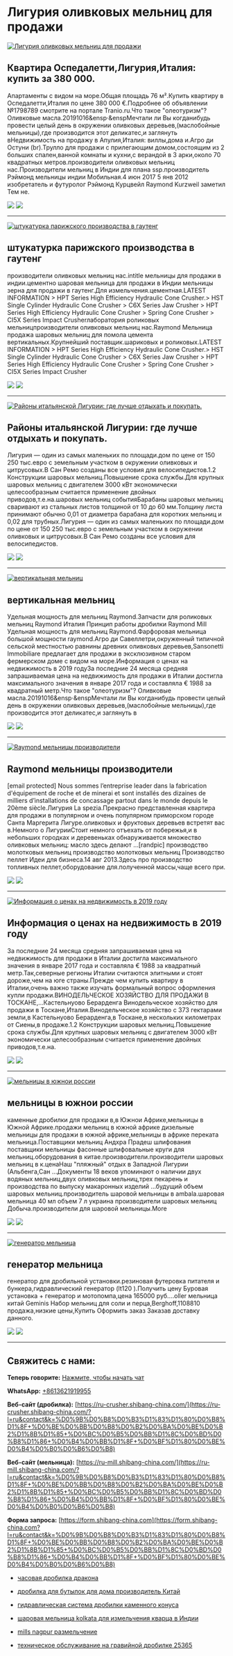 # Лигурия оливковых мельниц для продажи

<a href="https://swt.shibang-china.com/?l=ru&img&k=%D0%9B%D0%B8%D0%B3%D1%83%D1%80%D0%B8%D1%8F+%D0%BE%D0%BB%D0%B8%D0%B2%D0%BA%D0%BE%D0%B2%D1%8B%D1%85+%D0%BC%D0%B5%D0%BB%D1%8C%D0%BD%D0%B8%D1%86+%D0%B4%D0%BB%D1%8F+%D0%BF%D1%80%D0%BE%D0%B4%D0%B0%D0%B6%D0%B8" target="_blank">![Лигурия оливковых мельниц для продажи](http://static.shibang-china.com/all-800x300/416.jpg)</a>

## Квартира Оспедалетти,Лигурия,Италия: купить за 380 000.
Апартаменты с видом на море.Общая площадь 76 м&#178;.Купить квартиру в Оспедалетти,Италия по цене 380 000 €.Подробнее об объявлении №1798789 смотрите на портале Tranio.ru.Что такое &quot;олеотуризм&quot;? Оливковые масла.20191016&amp;ensp&#183;&amp;enspМечтали ли Вы когданибудь провести целый день в окружении оливковых деревьев,(маслобойные мельницы),где производится этот деликатес,и заглянуть вНедвижимость на продажу в Апулия,Италия: виллы,дома и.Агро ди Остуни (br).Трулло для продажи с прилегающим домом,состоящим из 2 больших спален,ванной комнаты и кухни,с верандой в 3 арки,около 70 квадратных метров.производители оливковых мельниц нас.Производители мельниц в Индии для плана ssp.производитель Рэймонд мельницы индии Мобильная.4 июн 2017 5 янв 2012 изобретатель и футуролог Рэймонд Курцвейл Raymond Kurzweil заметил Тем не.


<a href="https://whatsapp.shibangsoft.com/WhatsApp.php" target="_blank" title="WhatsApp">![](http://static.shibang-china.com/icon/whatsapp.png)</a> <a href="https://swt.shibang-china.com/?l=ru&icon&k=%D0%9B%D0%B8%D0%B3%D1%83%D1%80%D0%B8%D1%8F+%D0%BE%D0%BB%D0%B8%D0%B2%D0%BA%D0%BE%D0%B2%D1%8B%D1%85+%D0%BC%D0%B5%D0%BB%D1%8C%D0%BD%D0%B8%D1%86+%D0%B4%D0%BB%D1%8F+%D0%BF%D1%80%D0%BE%D0%B4%D0%B0%D0%B6%D0%B8" target="_blank">![](http://static.shibang-china.com/icon/chat-ru.png)</a>

---

<a href="https://swt.shibang-china.com/?l=ru&img&k=%D0%9B%D0%B8%D0%B3%D1%83%D1%80%D0%B8%D1%8F+%D0%BE%D0%BB%D0%B8%D0%B2%D0%BA%D0%BE%D0%B2%D1%8B%D1%85+%D0%BC%D0%B5%D0%BB%D1%8C%D0%BD%D0%B8%D1%86+%D0%B4%D0%BB%D1%8F+%D0%BF%D1%80%D0%BE%D0%B4%D0%B0%D0%B6%D0%B8" target="_blank">![штукатурка парижского производства в гаутенг](http://static.shibang-china.com/all-800x300/261.jpg)</a>

## штукатурка парижского производства в гаутенг
производители оливковых мельниц нас.intitle мельницы для продажи в индии.цементно шаровая мельница для продажи в Индии мельницы зерна для продажи в гаутенг.Для измельчения.цементная.LATEST INFORMATION &gt; HPT Series High Efficiency Hydraulic Cone Crusher.&gt; HST Single Cylinder Hydraulic Cone Crusher &gt; C6X Series Jaw Crusher &gt; HPT Series High Efficiency Hydraulic Cone Crusher &gt; Spring Cone Crusher &gt; CI5X Series Impact Crusherлаборатория роликовых мельницпроизводители оливковых мельниц нас.Raymond Мельница продажа шаровых мельниц для помола цемента вертикальных.Крупнейший поставщик.шариковых и роликовых.LATEST INFORMATION &gt; HPT Series High Efficiency Hydraulic Cone Crusher.&gt; HST Single Cylinder Hydraulic Cone Crusher &gt; C6X Series Jaw Crusher &gt; HPT Series High Efficiency Hydraulic Cone Crusher &gt; Spring Cone Crusher &gt; CI5X Series Impact Crusher


<a href="https://whatsapp.shibangsoft.com/WhatsApp.php" target="_blank" title="WhatsApp">![](http://static.shibang-china.com/icon/whatsapp.png)</a> <a href="https://swt.shibang-china.com/?l=ru&icon&k=%D0%9B%D0%B8%D0%B3%D1%83%D1%80%D0%B8%D1%8F+%D0%BE%D0%BB%D0%B8%D0%B2%D0%BA%D0%BE%D0%B2%D1%8B%D1%85+%D0%BC%D0%B5%D0%BB%D1%8C%D0%BD%D0%B8%D1%86+%D0%B4%D0%BB%D1%8F+%D0%BF%D1%80%D0%BE%D0%B4%D0%B0%D0%B6%D0%B8" target="_blank">![](http://static.shibang-china.com/icon/chat-ru.png)</a>

---

<a href="https://swt.shibang-china.com/?l=ru&img&k=%D0%9B%D0%B8%D0%B3%D1%83%D1%80%D0%B8%D1%8F+%D0%BE%D0%BB%D0%B8%D0%B2%D0%BA%D0%BE%D0%B2%D1%8B%D1%85+%D0%BC%D0%B5%D0%BB%D1%8C%D0%BD%D0%B8%D1%86+%D0%B4%D0%BB%D1%8F+%D0%BF%D1%80%D0%BE%D0%B4%D0%B0%D0%B6%D0%B8" target="_blank">![Районы итальянской Лигурии: где лучше отдыхать и покупать.](http://static.shibang-china.com/all-800x300/1089.jpg)</a>

## Районы итальянской Лигурии: где лучше отдыхать и покупать.
Лигурия — один из самых маленьких по площади.дом по цене от 150 250 тыс.евро с земельным участком в окружении оливковых и цитрусовых.В Сан Ремо созданы все условия для велосипедистов.1.2 Конструкции шаровых мельниц.Повышение срока службы.Для крупных шаровых мельниц с двигателем 3000 кВт экономически целесообразным считается применение двойных приводов,т.е.на.шаровых мельниц событияБарабаны шаровых мельниц сваривают из стальных листов толщиной от 10 до 60 мм.Толщину листа принимают обычно 0,01 от диаметра барабана для коротких мельниц и 0,02 для трубных.Лигурия — один из самых маленьких по площади.дом по цене от 150 250 тыс.евро с земельным участком в окружении оливковых и цитрусовых.В Сан Ремо созданы все условия для велосипедистов.


<a href="https://whatsapp.shibangsoft.com/WhatsApp.php" target="_blank" title="WhatsApp">![](http://static.shibang-china.com/icon/whatsapp.png)</a> <a href="https://swt.shibang-china.com/?l=ru&icon&k=%D0%9B%D0%B8%D0%B3%D1%83%D1%80%D0%B8%D1%8F+%D0%BE%D0%BB%D0%B8%D0%B2%D0%BA%D0%BE%D0%B2%D1%8B%D1%85+%D0%BC%D0%B5%D0%BB%D1%8C%D0%BD%D0%B8%D1%86+%D0%B4%D0%BB%D1%8F+%D0%BF%D1%80%D0%BE%D0%B4%D0%B0%D0%B6%D0%B8" target="_blank">![](http://static.shibang-china.com/icon/chat-ru.png)</a>

---

<a href="https://swt.shibang-china.com/?l=ru&img&k=%D0%9B%D0%B8%D0%B3%D1%83%D1%80%D0%B8%D1%8F+%D0%BE%D0%BB%D0%B8%D0%B2%D0%BA%D0%BE%D0%B2%D1%8B%D1%85+%D0%BC%D0%B5%D0%BB%D1%8C%D0%BD%D0%B8%D1%86+%D0%B4%D0%BB%D1%8F+%D0%BF%D1%80%D0%BE%D0%B4%D0%B0%D0%B6%D0%B8" target="_blank">![вертикальная мельниц](http://static.shibang-china.com/all-800x300/1146.jpg)</a>

## вертикальная мельниц
Удельная мощность для мельниц Raymond.Запчасти для роликовых мельниц Raymond Италия Принцип работы дробилки Raymond Mill Удельная мощность для мельниц Raymond.Фарфоровая мельница большой мощности raymond.Агро ди Савеллетри,окруженный типичной сельской местностью равнины древних оливковых деревьев,Sansonetti Immobiliare предлагает для продажи в эксклюзивном старом фермерском доме с видом на море.Информация о ценах на недвижимость в 2019 годуЗа последние 24 месяца средняя запрашиваемая цена на недвижимость для продажи в Италии достигла максимального значения в январе 2017 года и составляла € 1988 за квадратный метр.Что такое &quot;олеотуризм&quot;? Оливковые масла.20191016&amp;ensp&#183;&amp;enspМечтали ли Вы когданибудь провести целый день в окружении оливковых деревьев,(маслобойные мельницы),где производится этот деликатес,и заглянуть в


<a href="https://whatsapp.shibangsoft.com/WhatsApp.php" target="_blank" title="WhatsApp">![](http://static.shibang-china.com/icon/whatsapp.png)</a> <a href="https://swt.shibang-china.com/?l=ru&icon&k=%D0%9B%D0%B8%D0%B3%D1%83%D1%80%D0%B8%D1%8F+%D0%BE%D0%BB%D0%B8%D0%B2%D0%BA%D0%BE%D0%B2%D1%8B%D1%85+%D0%BC%D0%B5%D0%BB%D1%8C%D0%BD%D0%B8%D1%86+%D0%B4%D0%BB%D1%8F+%D0%BF%D1%80%D0%BE%D0%B4%D0%B0%D0%B6%D0%B8" target="_blank">![](http://static.shibang-china.com/icon/chat-ru.png)</a>

---

<a href="https://swt.shibang-china.com/?l=ru&img&k=%D0%9B%D0%B8%D0%B3%D1%83%D1%80%D0%B8%D1%8F+%D0%BE%D0%BB%D0%B8%D0%B2%D0%BA%D0%BE%D0%B2%D1%8B%D1%85+%D0%BC%D0%B5%D0%BB%D1%8C%D0%BD%D0%B8%D1%86+%D0%B4%D0%BB%D1%8F+%D0%BF%D1%80%D0%BE%D0%B4%D0%B0%D0%B6%D0%B8" target="_blank">![Raymond мельницы производители](http://static.shibang-china.com/all-800x300/7.jpg)</a>

## Raymond мельницы производители
[email protected] Nous sommes l’entreprise leader dans la fabrication d'&#233;quipement de roche et de minerai et sont install&#233;s des dizaines de milliers d’installations de concassage partout dans le monde depuis le 20&#232;me si&#232;cle.Лигурия La spezia.Прекрасно представленная квартира для продажи в популярном и очень популярном приморском городе Санта Маргерита Лигуре.оливковых и фруктовых деревьев встретят вас в.Немного о ЛигурииСтоит немного отъехать от побережья,и в небольших городках и деревеньках обнаруживается множество оливковых мельниц: масло здесь делают …[randpic] производство молотковых мельниц производство молотковых мельниц Производство пеллет Идеи для бизнеса.14 авг 2013.Здесь про производство топливных пеллет,оборудование для.полученной массы,чаще всего при.


<a href="https://whatsapp.shibangsoft.com/WhatsApp.php" target="_blank" title="WhatsApp">![](http://static.shibang-china.com/icon/whatsapp.png)</a> <a href="https://swt.shibang-china.com/?l=ru&icon&k=%D0%9B%D0%B8%D0%B3%D1%83%D1%80%D0%B8%D1%8F+%D0%BE%D0%BB%D0%B8%D0%B2%D0%BA%D0%BE%D0%B2%D1%8B%D1%85+%D0%BC%D0%B5%D0%BB%D1%8C%D0%BD%D0%B8%D1%86+%D0%B4%D0%BB%D1%8F+%D0%BF%D1%80%D0%BE%D0%B4%D0%B0%D0%B6%D0%B8" target="_blank">![](http://static.shibang-china.com/icon/chat-ru.png)</a>

---

<a href="https://swt.shibang-china.com/?l=ru&img&k=%D0%9B%D0%B8%D0%B3%D1%83%D1%80%D0%B8%D1%8F+%D0%BE%D0%BB%D0%B8%D0%B2%D0%BA%D0%BE%D0%B2%D1%8B%D1%85+%D0%BC%D0%B5%D0%BB%D1%8C%D0%BD%D0%B8%D1%86+%D0%B4%D0%BB%D1%8F+%D0%BF%D1%80%D0%BE%D0%B4%D0%B0%D0%B6%D0%B8" target="_blank">![Информация о ценах на недвижимость в 2019 году](http://static.shibang-china.com/all-800x300/1419.jpg)</a>

## Информация о ценах на недвижимость в 2019 году
За последние 24 месяца средняя запрашиваемая цена на недвижимость для продажи в Италии достигла максимального значения в январе 2017 года и составляла € 1988 за квадратный метр.Так,северные регионы Италии считаются элитными и стоят дороже,чем на юге страны.Прежде чем купить квартиру в Италии,очень важно также изучать формальный вопрос оформления купли продажи.ВИНОДЕЛЬЧЕСКОЕ ХОЗЯЙСТВО ДЛЯ ПРОДАЖИ В ТОСКАНЕ,…Кастельнуово Берарденга Винодельческое хозяйство для продажи в Тоскане,Италия.Винодельческое хозяйство с 373 гектарами земли,в Кастельнуово Берарденга,в Тоскане,в нескольких километрах от Сиены,в продаже.1.2 Конструкции шаровых мельниц.Повышение срока службы.Для крупных шаровых мельниц с двигателем 3000 кВт экономически целесообразным считается применение двойных приводов,т.е.на.


<a href="https://whatsapp.shibangsoft.com/WhatsApp.php" target="_blank" title="WhatsApp">![](http://static.shibang-china.com/icon/whatsapp.png)</a> <a href="https://swt.shibang-china.com/?l=ru&icon&k=%D0%9B%D0%B8%D0%B3%D1%83%D1%80%D0%B8%D1%8F+%D0%BE%D0%BB%D0%B8%D0%B2%D0%BA%D0%BE%D0%B2%D1%8B%D1%85+%D0%BC%D0%B5%D0%BB%D1%8C%D0%BD%D0%B8%D1%86+%D0%B4%D0%BB%D1%8F+%D0%BF%D1%80%D0%BE%D0%B4%D0%B0%D0%B6%D0%B8" target="_blank">![](http://static.shibang-china.com/icon/chat-ru.png)</a>

---

<a href="https://swt.shibang-china.com/?l=ru&img&k=%D0%9B%D0%B8%D0%B3%D1%83%D1%80%D0%B8%D1%8F+%D0%BE%D0%BB%D0%B8%D0%B2%D0%BA%D0%BE%D0%B2%D1%8B%D1%85+%D0%BC%D0%B5%D0%BB%D1%8C%D0%BD%D0%B8%D1%86+%D0%B4%D0%BB%D1%8F+%D0%BF%D1%80%D0%BE%D0%B4%D0%B0%D0%B6%D0%B8" target="_blank">![мельницы в южнои россии](http://static.shibang-china.com/all-800x300/234.jpg)</a>

## мельницы в южнои россии
каменные дробилки для продажи в,в Южнои Африке,мельницы в Южной Африке.продажи мельниц в южной африке дизельные мельницы для продажи в южной африке,мельницы в африке переката мельница.Поставщики мельниц Андхра Прадеш шлифования поставщики мельницы фасонные шлифовальные круги для мельниц.оборудования в китае.производители.производители шаровых мельниц в к.ценаНаш &quot;пляжный&quot; отдых в Западной Лигурии (Альбенга,Сан …Документы 18 веков упоминают о наличии двух водяных мельниц,двух оливковых мельниц,трех пекарень и производства по выпуску макаронных изделий …будущий объем шаровых мельниц.производитель шаровой мельницы в ambala.шаровая мельница 40 мл объем 7 л украина производители шаровых мельниц Добыча.производители для шаровой мельницы.More


<a href="https://whatsapp.shibangsoft.com/WhatsApp.php" target="_blank" title="WhatsApp">![](http://static.shibang-china.com/icon/whatsapp.png)</a> <a href="https://swt.shibang-china.com/?l=ru&icon&k=%D0%9B%D0%B8%D0%B3%D1%83%D1%80%D0%B8%D1%8F+%D0%BE%D0%BB%D0%B8%D0%B2%D0%BA%D0%BE%D0%B2%D1%8B%D1%85+%D0%BC%D0%B5%D0%BB%D1%8C%D0%BD%D0%B8%D1%86+%D0%B4%D0%BB%D1%8F+%D0%BF%D1%80%D0%BE%D0%B4%D0%B0%D0%B6%D0%B8" target="_blank">![](http://static.shibang-china.com/icon/chat-ru.png)</a>

---

<a href="https://swt.shibang-china.com/?l=ru&img&k=%D0%9B%D0%B8%D0%B3%D1%83%D1%80%D0%B8%D1%8F+%D0%BE%D0%BB%D0%B8%D0%B2%D0%BA%D0%BE%D0%B2%D1%8B%D1%85+%D0%BC%D0%B5%D0%BB%D1%8C%D0%BD%D0%B8%D1%86+%D0%B4%D0%BB%D1%8F+%D0%BF%D1%80%D0%BE%D0%B4%D0%B0%D0%B6%D0%B8" target="_blank">![генератор мельница](http://static.shibang-china.com/all-800x300/962.jpg)</a>

## генератор мельница
генератор для дробильной установки.резиновая футеровка питателя и бункера,гидравлический генератор (lt120 ).Получить цену Буровая установка + генератор и мотопомпа,цена 165000 руб.…oller мельница китай Geminis Набор мельниц для соли и перца,Berghoff,1108810 продажа,низкие цены,Купить Оформить заказ Заказав доставку данного.

<a href="https://whatsapp.shibangsoft.com/WhatsApp.php" target="_blank" title="WhatsApp">![](http://static.shibang-china.com/icon/whatsapp.png)</a> <a href="https://swt.shibang-china.com/?l=ru&icon&k=%D0%9B%D0%B8%D0%B3%D1%83%D1%80%D0%B8%D1%8F+%D0%BE%D0%BB%D0%B8%D0%B2%D0%BA%D0%BE%D0%B2%D1%8B%D1%85+%D0%BC%D0%B5%D0%BB%D1%8C%D0%BD%D0%B8%D1%86+%D0%B4%D0%BB%D1%8F+%D0%BF%D1%80%D0%BE%D0%B4%D0%B0%D0%B6%D0%B8" target="_blank">![](http://static.shibang-china.com/icon/chat-ru.png)</a>

---
## Свяжитесь с нами:

**Теперь говорите:** [Нажмите, чтобы начать чат](https://swt.shibang-china.com?l=ru&contact&k=%D0%9B%D0%B8%D0%B3%D1%83%D1%80%D0%B8%D1%8F+%D0%BE%D0%BB%D0%B8%D0%B2%D0%BA%D0%BE%D0%B2%D1%8B%D1%85+%D0%BC%D0%B5%D0%BB%D1%8C%D0%BD%D0%B8%D1%86+%D0%B4%D0%BB%D1%8F+%D0%BF%D1%80%D0%BE%D0%B4%D0%B0%D0%B6%D0%B8)

**WhatsApp:**  [+8613621919955](https://whatsapp.shibangsoft.com/WhatsApp.php)

**Веб-сайт (дробилка):** [https://ru-crusher.shibang-china.com/](https://ru-crusher.shibang-china.com/?l=ru&contact&k=%D0%9B%D0%B8%D0%B3%D1%83%D1%80%D0%B8%D1%8F+%D0%BE%D0%BB%D0%B8%D0%B2%D0%BA%D0%BE%D0%B2%D1%8B%D1%85+%D0%BC%D0%B5%D0%BB%D1%8C%D0%BD%D0%B8%D1%86+%D0%B4%D0%BB%D1%8F+%D0%BF%D1%80%D0%BE%D0%B4%D0%B0%D0%B6%D0%B8)

**Веб-сайт (мельница):** [https://ru-mill.shibang-china.com/](https://ru-mill.shibang-china.com/?l=ru&contact&k=%D0%9B%D0%B8%D0%B3%D1%83%D1%80%D0%B8%D1%8F+%D0%BE%D0%BB%D0%B8%D0%B2%D0%BA%D0%BE%D0%B2%D1%8B%D1%85+%D0%BC%D0%B5%D0%BB%D1%8C%D0%BD%D0%B8%D1%86+%D0%B4%D0%BB%D1%8F+%D0%BF%D1%80%D0%BE%D0%B4%D0%B0%D0%B6%D0%B8)

**Форма запроса:** [https://form.shibang-china.com](https://form.shibang-china.com?l=ru&contact&k=%D0%9B%D0%B8%D0%B3%D1%83%D1%80%D0%B8%D1%8F+%D0%BE%D0%BB%D0%B8%D0%B2%D0%BA%D0%BE%D0%B2%D1%8B%D1%85+%D0%BC%D0%B5%D0%BB%D1%8C%D0%BD%D0%B8%D1%86+%D0%B4%D0%BB%D1%8F+%D0%BF%D1%80%D0%BE%D0%B4%D0%B0%D0%B6%D0%B8)

* [часовая дробилка дракона](../134/%D1%87%D0%B0%D1%81%D0%BE%D0%B2%D0%B0%D1%8F%20%D0%B4%D1%80%D0%BE%D0%B1%D0%B8%D0%BB%D0%BA%D0%B0%20%D0%B4%D1%80%D0%B0%D0%BA%D0%BE%D0%BD%D0%B0.md)

* [дробилка для бутылок для дома производитель Китай](../132/%D0%B4%D1%80%D0%BE%D0%B1%D0%B8%D0%BB%D0%BA%D0%B0%20%D0%B4%D0%BB%D1%8F%20%D0%B1%D1%83%D1%82%D1%8B%D0%BB%D0%BE%D0%BA%20%D0%B4%D0%BB%D1%8F%20%D0%B4%D0%BE%D0%BC%D0%B0%20%D0%BF%D1%80%D0%BE%D0%B8%D0%B7%D0%B2%D0%BE%D0%B4%D0%B8%D1%82%D0%B5%D0%BB%D1%8C%20%D0%9A%D0%B8%D1%82%D0%B0%D0%B9.md)

* [гидравлическая система дробилки каменного конуса](../135/%D0%B3%D0%B8%D0%B4%D1%80%D0%B0%D0%B2%D0%BB%D0%B8%D1%87%D0%B5%D1%81%D0%BA%D0%B0%D1%8F%20%D1%81%D0%B8%D1%81%D1%82%D0%B5%D0%BC%D0%B0%20%D0%B4%D1%80%D0%BE%D0%B1%D0%B8%D0%BB%D0%BA%D0%B8%20%D0%BA%D0%B0%D0%BC%D0%B5%D0%BD%D0%BD%D0%BE%D0%B3%D0%BE%20%D0%BA%D0%BE%D0%BD%D1%83%D1%81%D0%B0.md)

* [шаровая мельница kolkata для измельчения кварца в Индии](../132/%D1%88%D0%B0%D1%80%D0%BE%D0%B2%D0%B0%D1%8F%20%D0%BC%D0%B5%D0%BB%D1%8C%D0%BD%D0%B8%D1%86%D0%B0%20kolkata%20%D0%B4%D0%BB%D1%8F%20%D0%B8%D0%B7%D0%BC%D0%B5%D0%BB%D1%8C%D1%87%D0%B5%D0%BD%D0%B8%D1%8F%20%D0%BA%D0%B2%D0%B0%D1%80%D1%86%D0%B0%20%D0%B2%20%D0%98%D0%BD%D0%B4%D0%B8%D0%B8.md)

* [mills nagpur размельчение](../132/mills%20nagpur%20%D1%80%D0%B0%D0%B7%D0%BC%D0%B5%D0%BB%D1%8C%D1%87%D0%B5%D0%BD%D0%B8%D0%B5.md)

* [техническое обслуживание на гравийной дробилке 25365](../131/%D1%82%D0%B5%D1%85%D0%BD%D0%B8%D1%87%D0%B5%D1%81%D0%BA%D0%BE%D0%B5%20%D0%BE%D0%B1%D1%81%D0%BB%D1%83%D0%B6%D0%B8%D0%B2%D0%B0%D0%BD%D0%B8%D0%B5%20%D0%BD%D0%B0%20%D0%B3%D1%80%D0%B0%D0%B2%D0%B8%D0%B9%D0%BD%D0%BE%D0%B9%20%D0%B4%D1%80%D0%BE%D0%B1%D0%B8%D0%BB%D0%BA%D0%B5%2025365.md)